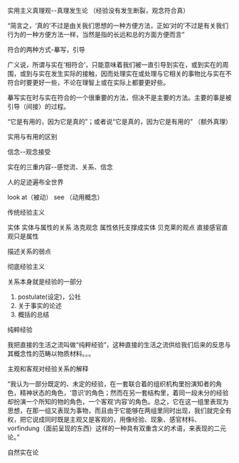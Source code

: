 实用主义真理观--真理发生论 （经验没有发生断裂，观念符合真）

“简言之，‘真的’不过是由关我们思想的一种方便方法，正如‘对的’不过是有关我们行为的一种方便方法一样，当然是指的长远和总的方面方便而言”

符合的两种方式-摹写，引导

广义说，所谓与实在‘相符合’，只能意味着我们被一直引导到实在，或到实在的周围，或到与实在发生实际的接触，因而处理实在或处理与它相关的事物比与实在不符合时要更好一些，不论在理智上或在实际上都要更好些。

摹写实在时与实在符合的一个很重要的方法，但决不是主要的方法。主要的事是被引导（间接）的过程。

“它是有用的，因为它是真的”；或者说“它是真的，因为它是有用的”  （额外真理）

实用与有用的区别

信念--观念接受

实在的三重内容--感觉流、关系、信念

人的足迹遍布全世界  


look at（被动） see （动用概念）

传统经验主义

实体   实体与属性的关系  洛克观念 属性依托支撑成实体  贝克莱的观点  直接感官直观只是属性

描述关系的弱点

彻底经验主义

关系本身就是经验的一部分

1. postulate(设定)，公社
2. 关于事实的论述
3. 概括的总结

纯粹经验

我把直接的生活之流叫做“纯粹经验”，这种直接的生活之流供给我们后来的反思与其概念性的范畴以物质材料。。。

主观和客观对经验关系的解释

“我认为一部分既定的、未定的经验，在一套联合着的组织机构里扮演知者的角色，精神状态的角色，‘意识’的角色；然而在另一套结构里，着同一段未分的经验却扮演一个所知的物的角色，一个客观‘内容’的角色。总之，它在这一组里表现为思想，在那一组又表现为事物，而且由于它能够在两组里同时出现，我们就完全有权，把它说成同时既是主观又是客观的，用像经验、现象、感官材料、vorfindung（面前呈现的东西）这样的一种具有双重含义的术语，来表现的二元论。”

自然实在论